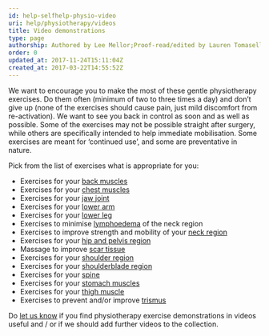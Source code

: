 ```yaml
---
id: help-selfhelp-physio-video
uri: help/physiotherapy/videos
title: Video demonstrations
type: page
authorship: Authored by Lee Mellor;Proof-read/edited by Lauren Tomasello
order: 0
updated_at: 2017-11-24T15:11:04Z
created_at: 2017-03-22T14:55:52Z
---
```


<p>We want to encourage you to make the most of these gentle physiotherapy
    exercises. Do them often (minimum of two to three times a
    day) and don’t give up (none of the exercises should cause
    pain, just mild discomfort from re-activation). We want to
    see you back in control as soon and as well as possible.
    Some of the exercises may not be possible straight after
    surgery, while others are specifically intended to help immediate
    mobilisation. Some exercises are meant for ‘continued use’,
    and some are preventative in nature.</p>
<p>Pick from the list of exercises what is appropriate for you:</p>
<ul>
    <li>Exercises for your <a href="/help/physiotherapy/videos/donor-sites/back-muscles">back muscles</a></li>
    <li>Exercises for your <a href="/help/physiotherapy/videos/donor-sites/chest-muscles">chest muscles</a></li>
    <li>Exercises for your <a href="/help/physiotherapy/videos/tmj">jaw joint</a></li>
    <li>Exercises for your <a href="/help/physiotherapy/videos/donor-sites/lower-arm">lower arm</a></li>
    <li>Exercises for your <a href="/help/physiotherapy/videos/donor-sites/lower-leg">lower leg</a></li>
    <li>Exercises to minimise <a href="/help/physiotherapy/videos/lymphoedema">lymphoedema</a>        of the neck region</li>
    <li>Exercises to improve strength and mobility of your <a href="/help/physiotherapy/videos/neck">neck region</a></li>
    <li>Exercises for your <a href="/help/physiotherapy/videos/donor-sites/pelvis">hip and pelvis region</a></li>
    <li>Massage to improve <a href="/help/physiotherapy/videos/scar-massage">scar tissue</a></li>
    <li>Exercises for your <a href="/help/physiotherapy/videos/shoulder">shoulder region</a></li>
    <li>Exercises for your <a href="/help/physiotherapy/videos/donor-sites/shoulder-blade">shoulderblade region</a></li>
    <li>Exercises for your <a href="/help/physiotherapy/videos/spine">spine</a></li>
    <li>Exercises for your <a href="/help/physiotherapy/videos/donor-sites/stomach-muscles">stomach muscles</a></li>
    <li>Exercises for your <a href="/help/physiotherapy/videos/donor-sites/thigh">thigh muscle</a></li>
    <li>Exercises to prevent and/or improve <a href="/help/physiotherapy/videos/trismus">trismus</a></li>
</ul>
<p>Do <a href="/help/physiotherapy/videos/feedback">let us know</a>    if you find physiotherapy exercise demonstrations in videos
    useful and / or if we should add further videos to the collection.</p>
